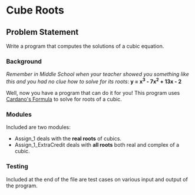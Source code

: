# Cube Roots

## Problem Statement
Write a program that computes the solutions of a cubic equation. 

### Background
_Remember in Middle School when your teacher showed you something like this and you had no clue how to solve for its roots_: **y = x<sup>3</sup> - 7x<sup>2</sup> + 13x - 2**

Well, now you have a program that can do it for you!
This program uses [Cardano's Formula](https://proofwiki.org/wiki/Cardano%27s_Formula) to solve for roots of a cubic.

### Modules
Included are two modules:
* Assign_1 deals with the __real roots__ of cubics.
* Assign_1_ExtraCredit deals with __all roots__ both real and complex of a cubic.

### Testing
Included at the end of the file are test cases on various input and output of the program. 